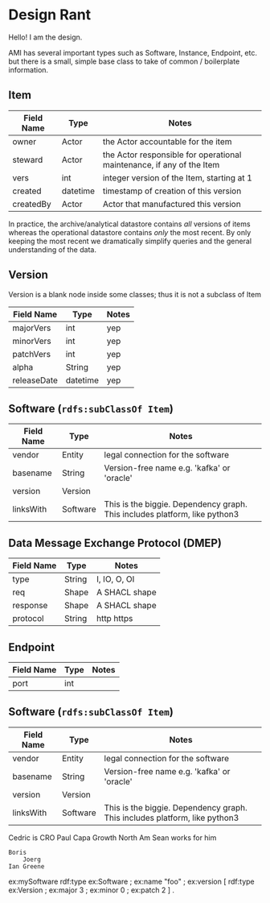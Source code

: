 # Design Rant

Hello!  I am the design.

AMI has several important types such as Software, Instance, Endpoint, etc. but
there is a small, simple base class to take of common / boilerplate information.

## Item

| Field Name | Type |Notes |
|-|-|----------|
| owner	   | Actor    | the Actor accountable for the item |
| steward  | Actor    | the Actor responsible for operational maintenance, if any of the Item |
| vers  | int | integer version of the Item, starting at 1 |
| created  | datetime | timestamp of creation of this version |
| createdBy | Actor | Actor that manufactured this version |

In practice, the archive/analytical datastore contains *all* versions of items whereas
the operational datastore contains *only* the most recent.  By only keeping the
most recent we dramatically simplify queries and the general understanding
of the data.

## Version

Version is a blank node inside some classes; thus it is not a subclass of Item

| Field Name | Type |Notes |
|-|-|----------|
| majorVers  | int   | yep |
| minorVers  | int   | yep |
| patchVers  | int   | yep |
| alpha  | String   | yep |
| releaseDate  | datetime   | yep |


## Software (`rdfs:subClassOf Item`)

| Field Name | Type |Notes |
|-|-|----------|
| vendor  | Entity    | legal connection for the software |
| basename  | String    | Version-free name e.g. 'kafka' or 'oracle' |
| version  | Version  |  |
| linksWith  | Software  |  This is the biggie.  Dependency graph. This includes platform, like python3 |


## Data Message Exchange Protocol (DMEP)
| Field Name | Type |Notes |
|-|-|----------|
| type | String | I, IO, O, OI |
| req | Shape | A SHACL shape |
| response | Shape | A SHACL shape |
| protocol | String | http https 


## Endpoint 

| Field Name | Type |Notes |
|-|-|----------|
| port | int | 



## Software (`rdfs:subClassOf Item`)

| Field Name | Type |Notes |
|-|-|----------|
| vendor  | Entity    | legal connection for the software |
| basename  | String    | Version-free name e.g. 'kafka' or 'oracle' |
| version  | Version  |  |
| linksWith  | Software  |  This is the biggie.  Dependency graph. This includes platform, like python3 |




Cedric is CRO
    Paul Capa  Growth North Am
        Sean works for him

    Boris
        Joerg
	Ian Greene
	

ex:mySoftware rdf:type ex:Software ;
              ex:name "foo" ;
              ex:version [
                rdf:type ex:Version ;
                ex:major 3 ;
                ex:minor 0 ;
                ex:patch 2
              ] .










